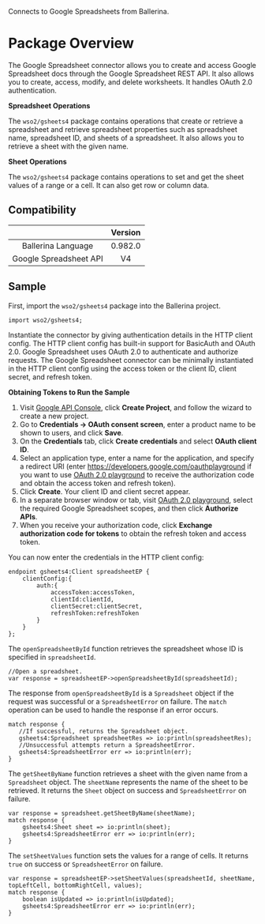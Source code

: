 Connects to Google Spreadsheets from Ballerina.

# Package Overview

The Google Spreadsheet connector allows you to create and access Google Spreadsheet docs through the Google Spreadsheet REST API. It also allows you to create, access, modify, and delete worksheets. It handles OAuth 2.0 authentication.

**Spreadsheet Operations**

The `wso2/gsheets4` package contains operations that create or retrieve a spreadsheet and retrieve spreadsheet properties such as spreadsheet name, spreadsheet ID, and sheets of a spreadsheet. It also allows you to retrieve a sheet with the given name.

**Sheet Operations**

The `wso2/gsheets4` package contains operations to set and get the sheet values of a range or a cell. It can also get row or column data.

## Compatibility

|                             |       Version               |
|:---------------------------:|:---------------------------:|
| Ballerina Language          | 0.982.0                     |
| Google Spreadsheet API      | V4                          |

## Sample

First, import the `wso2/gsheets4` package into the Ballerina project.

```ballerina
import wso2/gsheets4;
```

Instantiate the connector by giving authentication details in the HTTP client config. The HTTP client config has built-in support for BasicAuth and OAuth 2.0. Google Spreadsheet uses OAuth 2.0 to authenticate and authorize requests. The Google Spreadsheet connector can be minimally instantiated in the HTTP client config using the access token or the client ID, client secret, and refresh token.

**Obtaining Tokens to Run the Sample**

1. Visit [Google API Console](https://console.developers.google.com), click **Create Project**, and follow the wizard to create a new project.
2. Go to **Credentials -> OAuth consent screen**, enter a product name to be shown to users, and click **Save**.
3. On the **Credentials** tab, click **Create credentials** and select **OAuth client ID**. 
4. Select an application type, enter a name for the application, and specify a redirect URI (enter https://developers.google.com/oauthplayground if you want to use 
[OAuth 2.0 playground](https://developers.google.com/oauthplayground) to receive the authorization code and obtain the 
access token and refresh token). 
5. Click **Create**. Your client ID and client secret appear. 
6. In a separate browser window or tab, visit [OAuth 2.0 playground](https://developers.google.com/oauthplayground), select the required Google Spreadsheet scopes, and then click **Authorize APIs**.
7. When you receive your authorization code, click **Exchange authorization code for tokens** to obtain the refresh token and access token. 

You can now enter the credentials in the HTTP client config:
```ballerina
endpoint gsheets4:Client spreadsheetEP {
    clientConfig:{
        auth:{
            accessToken:accessToken,
            clientId:clientId,
            clientSecret:clientSecret,
            refreshToken:refreshToken
        }
    }
};
```

The `openSpreadsheetById` function retrieves the spreadsheet whose ID is specified in `spreadsheetId`.
```ballerina
//Open a spreadsheet.
var response = spreadsheetEP->openSpreadsheetById(spreadsheetId);
```

The response from `openSpreadsheetById` is a `Spreadsheet` object if the request was successful or a `SpreadsheetError` on failure. The `match` operation can be used to handle the response if an error occurs.
```ballerina
match response {
   //If successful, returns the Spreadsheet object.
   gsheets4:Spreadsheet spreadsheetRes => io:println(spreadsheetRes);
   //Unsuccessful attempts return a SpreadsheetError.
   gsheets4:SpreadsheetError err => io:println(err);
}
```

The `getSheetByName` function retrieves a sheet with the given name from a `Spreadsheet` object. The `sheetName` represents the name of the sheet to be retrieved. It returns the `Sheet` object on success and `SpreadsheetError` on failure.
```ballerina
var response = spreadsheet.getSheetByName(sheetName);
match response {
    gsheets4:Sheet sheet => io:println(sheet);
    gsheets4:SpreadsheetError err => io:println(err);
}
```

The `setSheetValues` function sets the values for a range of cells. It returns `true` on success or `SpreadsheetError` on failure.
```ballerina
var response = spreadsheetEP->setSheetValues(spreadsheetId, sheetName, topLeftCell, bottomRightCell, values);
match response {
    boolean isUpdated => io:println(isUpdated);
    gsheets4:SpreadsheetError err => io:println(err);
}
```

